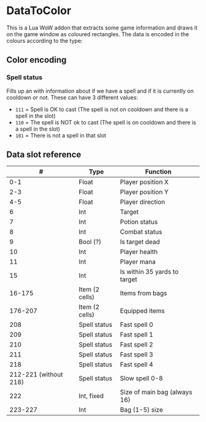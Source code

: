 # DataToColor

This is a Lua WoW addon that extracts some game information and draws it on the game window as coloured rectangles. The data is encoded in the colours according to the type:

## Color encoding

### Spell status

Fills up an  with information about if we have a spell and if it is currently on cooldown or not.
These can have 3 different values:
 * `111` = Spell is OK to cast (The spell is not on cooldown and there is a spell in the slot)
 * `110` = The spell is NOT ok to cast (The spell is on cooldown and there is a spell in the slot)
 * `101` = There is not a spell in that slot

## Data slot reference

|   #       |Type           | Function                     |
|-----------|---------------|------------------------------|
|   0-1     |Float          | Player position X            |
|   2-3     |Float          | Player position Y            |
|   4-5     |Float          | Player direction             |
|     6     |Int            | Target                       |
|     7     |Int            | Potion status                |
|     8     |Int            | Combat status                |
|     9     |Bool (?)       | Is target dead               |
|    10     |Int            | Player health                |
|    11     |Int            | Player mana                  |
|    15     |Int            | Is within 35 yards to target |
|  16-175   |Item (2 cells) | Items from bags              |
|  176-207  |Item (2 cells) | Equipped items               |
|   208     |Spell status   | Fast spell 0                 |
|   209     |Spell status   | Fast spell 1                 |
|   210     |Spell status   | Fast spell 2                 |
|   211     |Spell status   | Fast spell 3                 |
|   218     |Spell status   | Fast spell 4                 |
| 212-221 (without 218)     |Spell status| Slow spell 0-8  |
| 222       |Int, fixed     | Size of main bag (always 16) |
| 223-227   |Int            | Bag (1-5) size               |
